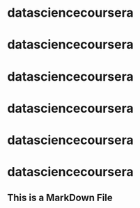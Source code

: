 # datasciencecoursera
# datasciencecoursera
# datasciencecoursera
# datasciencecoursera
# datasciencecoursera
# datasciencecoursera
## This is a MarkDown File
